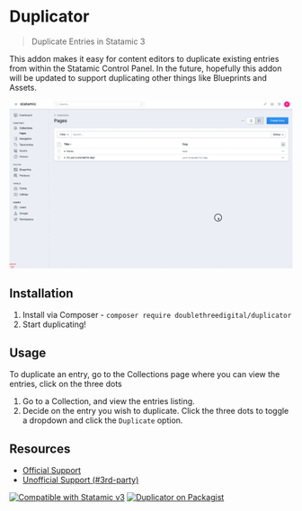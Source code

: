 # Duplicator
> Duplicate Entries in Statamic 3

This addon makes it easy for content editors to duplicate existing entries from within the Statamic Control Panel. In the future, hopefully this addon will be updated to support duplicating other things like Blueprints and Assets.

![Addon Demo](./demo.gif)

## Installation

1. Install via Composer - `composer require doublethreedigital/duplicator`
2. Start duplicating!

## Usage

To duplicate an entry, go to the Collections page where you can view the entries, click on the three dots

1. Go to a Collection, and view the entries listing.
2. Decide on the entry you wish to duplicate. Click the three dots to toggle a dropdown and click the `Duplicate` option.

## Resources
* [Official Support](https://doublethree.digital)
* [Unofficial Support (#3rd-party)](https://statamic.com/discord)

<p>
<a href="https://statamic.com"><img src="https://img.shields.io/badge/Statamic-3.0+-FF269E?style=for-the-badge" alt="Compatible with Statamic v3"></a>
<a href="https://packagist.org/packages/doublethreedigital/duplicator/stats"><img src="https://img.shields.io/packagist/v/doublethreedigital/duplicator?style=for-the-badge" alt="Duplicator on Packagist"></a>
</p>

